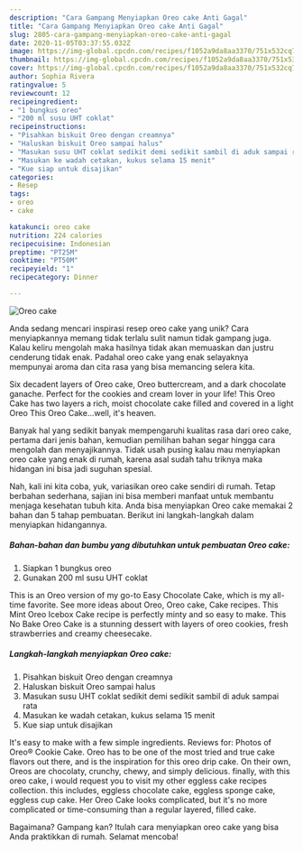 ```yaml
---
description: "Cara Gampang Menyiapkan Oreo cake Anti Gagal"
title: "Cara Gampang Menyiapkan Oreo cake Anti Gagal"
slug: 2805-cara-gampang-menyiapkan-oreo-cake-anti-gagal
date: 2020-11-05T03:37:55.032Z
image: https://img-global.cpcdn.com/recipes/f1052a9da8aa3370/751x532cq70/oreo-cake-foto-resep-utama.jpg
thumbnail: https://img-global.cpcdn.com/recipes/f1052a9da8aa3370/751x532cq70/oreo-cake-foto-resep-utama.jpg
cover: https://img-global.cpcdn.com/recipes/f1052a9da8aa3370/751x532cq70/oreo-cake-foto-resep-utama.jpg
author: Sophia Rivera
ratingvalue: 5
reviewcount: 12
recipeingredient:
- "1 bungkus oreo"
- "200 ml susu UHT coklat"
recipeinstructions:
- "Pisahkan biskuit Oreo dengan creamnya"
- "Haluskan biskuit Oreo sampai halus"
- "Masukan susu UHT coklat sedikit demi sedikit sambil di aduk sampai rata"
- "Masukan ke wadah cetakan, kukus selama 15 menit"
- "Kue siap untuk disajikan"
categories:
- Resep
tags:
- oreo
- cake

katakunci: oreo cake 
nutrition: 224 calories
recipecuisine: Indonesian
preptime: "PT25M"
cooktime: "PT50M"
recipeyield: "1"
recipecategory: Dinner

---
```



![Oreo cake](https://img-global.cpcdn.com/recipes/f1052a9da8aa3370/751x532cq70/oreo-cake-foto-resep-utama.jpg)

Anda sedang mencari inspirasi resep oreo cake yang unik? Cara menyiapkannya memang tidak terlalu sulit namun tidak gampang juga. Kalau keliru mengolah maka hasilnya tidak akan memuaskan dan justru cenderung tidak enak. Padahal oreo cake yang enak selayaknya mempunyai aroma dan cita rasa yang bisa memancing selera kita.

Six decadent layers of Oreo cake, Oreo buttercream, and a dark chocolate ganache. Perfect for the cookies and cream lover in your life! This Oreo Cake has two layers a rich, moist chocolate cake filled and covered in a light Oreo This Oreo Cake…well, it&#39;s heaven.

Banyak hal yang sedikit banyak mempengaruhi kualitas rasa dari oreo cake, pertama dari jenis bahan, kemudian pemilihan bahan segar hingga cara mengolah dan menyajikannya. Tidak usah pusing kalau mau menyiapkan oreo cake yang enak di rumah, karena asal sudah tahu triknya maka hidangan ini bisa jadi suguhan spesial.


Nah, kali ini kita coba, yuk, variasikan oreo cake sendiri di rumah. Tetap berbahan sederhana, sajian ini bisa memberi manfaat untuk membantu menjaga kesehatan tubuh kita. Anda bisa menyiapkan Oreo cake memakai 2 bahan dan 5 tahap pembuatan. Berikut ini langkah-langkah dalam menyiapkan hidangannya.

<!--inarticleads1-->

##### Bahan-bahan dan bumbu yang dibutuhkan untuk pembuatan Oreo cake:

1. Siapkan 1 bungkus oreo
1. Gunakan 200 ml susu UHT coklat


This is an Oreo version of my go-to Easy Chocolate Cake, which is my all-time favorite. See more ideas about Oreo, Oreo cake, Cake recipes. This Mint Oreo Icebox Cake recipe is perfectly minty and so easy to make. This No Bake Oreo Cake is a stunning dessert with layers of oreo cookies, fresh strawberries and creamy cheesecake. 

<!--inarticleads2-->

##### Langkah-langkah menyiapkan Oreo cake:

1. Pisahkan biskuit Oreo dengan creamnya
1. Haluskan biskuit Oreo sampai halus
1. Masukan susu UHT coklat sedikit demi sedikit sambil di aduk sampai rata
1. Masukan ke wadah cetakan, kukus selama 15 menit
1. Kue siap untuk disajikan


It&#39;s easy to make with a few simple ingredients. Reviews for: Photos of Oreo® Cookie Cake. Oreo has to be one of the most tried and true cake flavors out there, and is the inspiration for this oreo drip cake. On their own, Oreos are chocolaty, crunchy, chewy, and simply delicious. finally, with this oreo cake, i would request you to visit my other eggless cake recipes collection. this includes, eggless chocolate cake, eggless sponge cake, eggless cup cake. Her Oreo Cake looks complicated, but it&#39;s no more complicated or time-consuming than a regular layered, filled cake. 

Bagaimana? Gampang kan? Itulah cara menyiapkan oreo cake yang bisa Anda praktikkan di rumah. Selamat mencoba!

